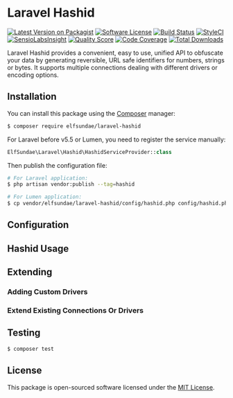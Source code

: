 # Laravel Hashid

[![Latest Version on Packagist](https://img.shields.io/packagist/v/elfsundae/laravel-hashid.svg?style=flat-square)](https://packagist.org/packages/elfsundae/laravel-hashid)
[![Software License](https://img.shields.io/badge/license-MIT-brightgreen.svg?style=flat-square)](LICENSE.md)
[![Build Status](https://img.shields.io/travis/ElfSundae/laravel-hashid/master.svg?style=flat-square)](https://travis-ci.org/ElfSundae/laravel-hashid)
[![StyleCI](https://styleci.io/repos/106044131/shield)](https://styleci.io/repos/106044131)
[![SensioLabsInsight](https://img.shields.io/sensiolabs/i/8373554a-0842-488a-818a-b90badef6a58.svg?style=flat-square)](https://insight.sensiolabs.com/projects/8373554a-0842-488a-818a-b90badef6a58)
[![Quality Score](https://img.shields.io/scrutinizer/g/ElfSundae/laravel-hashid.svg?style=flat-square)](https://scrutinizer-ci.com/g/ElfSundae/laravel-hashid)
[![Code Coverage](https://img.shields.io/scrutinizer/coverage/g/ElfSundae/laravel-hashid/master.svg?style=flat-square)](https://scrutinizer-ci.com/g/ElfSundae/laravel-hashid/?branch=master)
[![Total Downloads](https://img.shields.io/packagist/dt/elfsundae/laravel-hashid.svg?style=flat-square)](https://packagist.org/packages/elfsundae/laravel-hashid)

Laravel Hashid provides a convenient, easy to use, unified API to obfuscate your data by generating reversible, URL safe identifiers for numbers, strings or bytes. It supports multiple connections dealing with different drivers or encoding options.

## Installation

You can install this package using the [Composer](https://getcomposer.org) manager:

```sh
$ composer require elfsundae/laravel-hashid
```

For Laravel before v5.5 or Lumen, you need to register the service manually:

```php
ElfSundae\Laravel\Hashid\HashidServiceProvider::class
```

Then publish the configuration file:

```sh
# For Laravel application:
$ php artisan vendor:publish --tag=hashid

# For Lumen application:
$ cp vendor/elfsundae/laravel-hashid/config/hashid.php config/hashid.php
```

## Configuration

## Hashid Usage

## Extending

### Adding Custom Drivers

### Extend Existing Connections Or Drivers

## Testing

```sh
$ composer test
```

## License

This package is open-sourced software licensed under the [MIT License](LICENSE.md).
